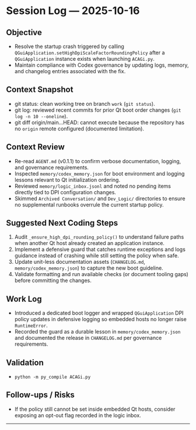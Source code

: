 # Session Log — 2025-10-16

## Objective
- Resolve the startup crash triggered by calling `QGuiApplication.setHighDpiScaleFactorRoundingPolicy` after a `QGuiApplication` instance exists when launching `ACAGi.py`.
- Maintain compliance with Codex governance by updating logs, memory, and changelog entries associated with the fix.

## Context Snapshot
- git status: clean working tree on branch `work` (`git status`).
- git log: reviewed recent commits for prior Qt boot order changes (`git log -n 10 --oneline`).
- git diff origin/main...HEAD: cannot execute because the repository has no `origin` remote configured (documented limitation).

## Context Review
- Re-read `AGENT.md` (v0.1.1) to confirm verbose documentation, logging, and governance requirements.
- Inspected `memory/codex_memory.json` for boot environment and logging lessons relevant to Qt initialization ordering.
- Reviewed `memory/logic_inbox.jsonl` and noted no pending items directly tied to DPI configuration changes.
- Skimmed `Archived Conversation/` and `Dev_Logic/` directories to ensure no supplemental runbooks overrule the current startup policy.

## Suggested Next Coding Steps
1. Audit `_ensure_high_dpi_rounding_policy()` to understand failure paths when another Qt host already created an application instance.
2. Implement a defensive guard that catches runtime exceptions and logs guidance instead of crashing while still setting the policy when safe.
3. Update unit-less documentation assets (`CHANGELOG.md`, `memory/codex_memory.json`) to capture the new boot guideline.
4. Validate formatting and run available checks (or document tooling gaps) before committing the changes.

## Work Log
- Introduced a dedicated boot logger and wrapped `QGuiApplication` DPI policy
  updates in defensive logging so embedded hosts no longer raise
  `RuntimeError`.
- Recorded the guard as a durable lesson in `memory/codex_memory.json` and
  documented the release in `CHANGELOG.md` per governance requirements.

## Validation
- `python -m py_compile ACAGi.py`

## Follow-ups / Risks
- If the policy still cannot be set inside embedded Qt hosts, consider exposing an opt-out flag recorded in the logic inbox.

---

